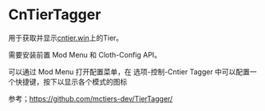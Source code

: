 # CnTierTagger
用于获取并显示[cntier.win](https://cntier.win)上的Tier。

需要安装前置 Mod Menu 和 Cloth-Config API。

可以通过 Mod Menu 打开配置菜单，在 选项-控制-Cntier Tagger 中可以配置一个快捷键，按下以显示各个模式的图标

参考；https://github.com/mctiers-dev/TierTagger/

